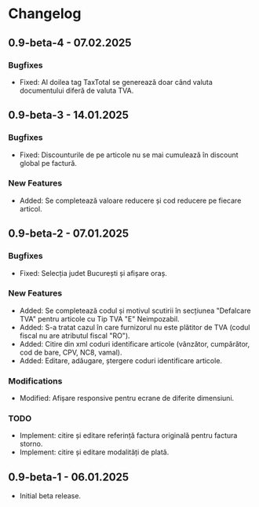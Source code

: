 # Changelog

## 0.9-beta-4 - 07.02.2025

### Bugfixes
- Fixed: Al doilea tag TaxTotal se generează doar când valuta documentului diferă de valuta TVA.

## 0.9-beta-3 - 14.01.2025

### Bugfixes
- Fixed: Discounturile de pe articole nu se mai cumulează în discount global pe factură.

### New Features
- Added: Se completează valoare reducere și cod reducere pe fiecare articol.

## 0.9-beta-2 - 07.01.2025

### Bugfixes
- Fixed: Selecția judet București și afișare oraș.

### New Features
- Added: Se completează codul și motivul scutirii în secțiunea "Defalcare TVA" pentru articole cu Tip TVA "E" Neimpozabil.
- Added: S-a tratat cazul în care furnizorul nu este plătitor de TVA (codul fiscal nu are atributul fiscal "RO").
- Added: Citire din xml coduri identificare articole (vânzător, cumpărător, cod de bare, CPV, NC8, vamal).
- Added: Editare, adăugare, ștergere coduri identificare articole.

### Modifications
- Modified: Afișare responsive pentru ecrane de diferite dimensiuni.

### TODO
- Implement: citire și editare referință factura originală pentru factura storno.
- Implement: citire și editare modalități de plată.

## 0.9-beta-1 - 06.01.2025
- Initial beta release.
